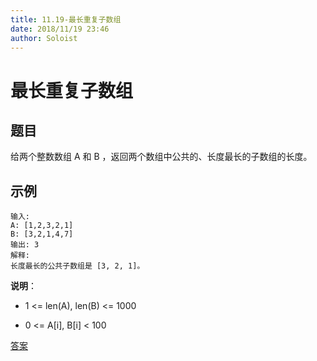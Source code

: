 ```yaml
---
title: 11.19-最长重复子数组
date: 2018/11/19 23:46
author: Soloist
---
```

    
# 最长重复子数组

## 题目

给两个整数数组 A 和 B ，返回两个数组中公共的、长度最长的子数组的长度。

## 示例

    输入:
    A: [1,2,3,2,1]
    B: [3,2,1,4,7]
    输出: 3
    解释: 
    长度最长的公共子数组是 [3, 2, 1]。
    
**说明**：

* 1 <= len(A), len(B) <= 1000

* 0 <= A[i], B[i] < 100

[答案](https://github.com/aSoloist/java-algorithm/blob/master/code/2018/11/19/Solution.java)